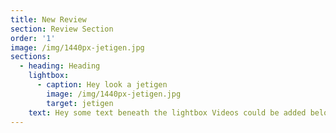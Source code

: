 ```yaml
---
title: New Review
section: Review Section
order: '1'
image: /img/1440px-jetigen.jpg
sections:
  - heading: Heading
    lightbox:
      - caption: Hey look a jetigen
        image: /img/1440px-jetigen.jpg
        target: jetigen
    text: Hey some text beneath the lightbox Videos could be added below.
---
```


